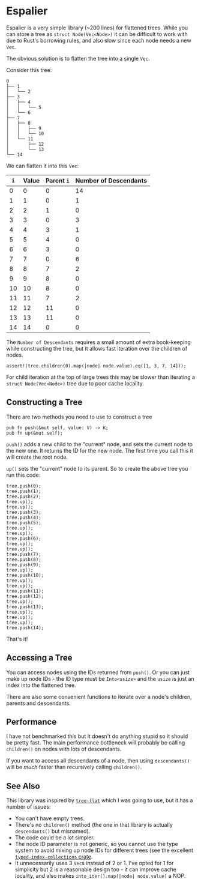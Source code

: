 # Espalier

Espalier is a very simple library (~200 lines) for flattened trees. While you can store a tree as `struct Node(Vec<Node>)` it can be difficult to work with due to Rust's borrowing rules, and also slow since each node needs a new `Vec`.

The obvious solution is to flatten the tree into a single `Vec`.

Consider this tree:

    0
    ├── 1
    │   └── 2
    ├── 3
    │   ├── 4
    │   │   └── 5
    │   └── 6
    ├── 7
    │   ├── 8
    │   │   ├── 9
    │   │   └── 10
    │   └── 11
    │       ├── 12
    │       └── 13
    └── 14

We can flatten it into this `Vec`:

| `i` | Value | Parent `i` | Number of Descendants |
|-----|-------|------------|-----------------------|
| 0   | 0     | 0          | 14                    |
| 1   | 1     | 0          | 1                     |
| 2   | 2     | 1          | 0                     |
| 3   | 3     | 0          | 3                     |
| 4   | 4     | 3          | 1                     |
| 5   | 5     | 4          | 0                     |
| 6   | 6     | 3          | 0                     |
| 7   | 7     | 0          | 6                     |
| 8   | 8     | 7          | 2                     |
| 9   | 9     | 8          | 0                     |
| 10  | 10    | 8          | 0                     |
| 11  | 11    | 7          | 2                     |
| 12  | 12    | 11         | 0                     |
| 13  | 13    | 11         | 0                     |
| 14  | 14    | 0          | 0                     |

The `Number of Descendants` requires a small amount of extra book-keeping while constructing the tree, but it allows fast iteration over the children of nodes.

    assert!(tree.children(0).map(|node| node.value).eq([1, 3, 7, 14]));

For child iteration at the top of large trees this may be slower than iterating a `struct Node(Vec<Node>)` tree due to poor cache locality.

## Constructing a Tree

There are two methods you need to use to construct a tree

    pub fn push(&mut self, value: V) -> K;
    pub fn up(&mut self);

`push()` adds a new child to the "current" node, and sets the current node to the new one. It returns the ID for the new node. The first time you call this it will create the root node.

`up()` sets the "current" node to its parent. So to create the above tree you run this code:

    tree.push(0);
    tree.push(1);
    tree.push(2);
    tree.up();
    tree.up();
    tree.push(3);
    tree.push(4);
    tree.push(5);
    tree.up();
    tree.up();
    tree.push(6);
    tree.up();
    tree.up();
    tree.push(7);
    tree.push(8);
    tree.push(9);
    tree.up();
    tree.push(10);
    tree.up();
    tree.up();
    tree.push(11);
    tree.push(12);
    tree.up();
    tree.push(13);
    tree.up();
    tree.up();
    tree.up();
    tree.push(14);

That's it!

## Accessing a Tree

You can access nodes using the IDs returned from `push()`. Or you can just make up node IDs - the ID type must be `Into<usize>` and the `usize` is just an index into the flattened tree.

There are also some convenient functions to iterate over a node's children, parents and descendants.

## Performance

I have not benchmarked this but it doesn't do anything stupid so it should be pretty fast. The main performance bottleneck will probably be calling `children()` on nodes with lots of descendants.

If you want to access all descendants of a node, then using `descendants()` will be *much* faster than recursively calling `children()`.

## See Also

This library was inspired by [`tree-flat`](https://github.com/mamcx/tree-flat) which I was going to use, but it has a number of issues:

* You can't have empty trees.
* There's no `children()` method (the one in that library is actually `descendants()` but misnamed).
* The code could be a lot simpler.
* The node ID parameter is not generic, so you cannot use the type system to avoid mixing up node IDs for different trees (see the excellent [`typed-index-collections` crate](https://github.com/zheland/typed-index-collections).
* It unnecessarily uses 3 `Vec`s instead of 2 or 1. I've opted for 1 for simplicity but 2 is a reasonable design too - it can improve cache locality, and also makes `into_iter().map(|node| node.value)` a NOP.
